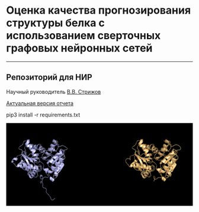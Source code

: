 # Оценка качества прогнозирования структуры белка с использованием сверточных графовых нейронных сетей
***************
Репозиторий для НИР
--------
Научный руководитель [В.В. Стрижов](http://www.ccas.ru/strijov/)

[Актуальная версия отчета](https://github.com/severilov/Graph-nets-for-CASP/blob/master/report/Severilov2019NIR.pdf)

pip3 install -r requirements.txt 


<p align="center">
  <img src='./pics/1.png' alt='proteins' width="600"/>
</p>
